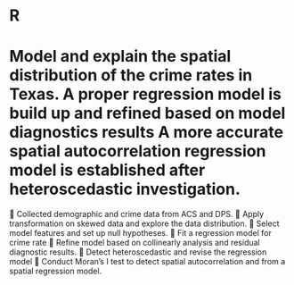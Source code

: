 # R

# Model and explain the spatial distribution of the crime rates in Texas. A proper regression model is build up and refined based on model diagnostics results A more accurate spatial autocorrelation regression model is established after heteroscedastic investigation.
	Collected demographic and crime data from ACS and DPS.
	Apply transformation on skewed data and explore the data distribution.
	Select model features and set up null hypotheses.
	Fit a regression model for crime rate
	Refine model based on collinearly analysis and residual diagnostic results.
	Detect heteroscedastic and revise the regression model
	Conduct Moran’s I test to detect spatial autocorrelation and from a spatial regression model.
